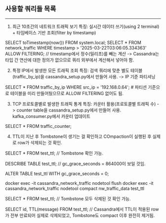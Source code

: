 ## 사용할 쿼리들 목록
----------------------------------------------

1. 최근 10초간의 네트워크 트래픽 보기
특징: 실시간 데이터 쓰기(using 2 terminal) + 타임베이스 기반 조회(filter by timestamp)

SELECT toTimestamp(now()) FROM system.local;
SELECT * FROM network_traffic WHERE timestamp >  '2025-03-22T03:06:05.334363' ALLOW FILTERING;
// timestamp에서 정수(밀리초)를 빼는 계산 -> Cassandra는 타입 간 연산에 대한 정의가 없으므로 쿼리 외부에서 계산해서 넣어야 함.



2. 특정 IP에서 발생한 모든 트래픽 조회
특징: 검색 쿼리에 맞춘 별도 테이블(traffic_by_ip)을 cassandra_setup.py에서 만들어 사용. -> IP 기준 파티셔닝

SELECT * FROM traffic_by_ip WHERE src_ip = '192.168.0.64'; # 파티션 기준으로 테이블을 미리 만들어뒀으므로 ALLOW FILTERING 없어도 됨.



3. TCP 프로토콜별로 발생한 트래픽 통계
특징: 카운터 활용(프로토콜별 트래픽 수) -> counter table을 cassandra_setup.py에서 만들어 사용. kafka_consumer.py에서 카운터 업데이트

SELECT * FROM traffic_counter;



4. TTL이 지난 후 Tombstone이 생기는 걸 확인하고 COmpaction이 실행된 후 실제로 row가 삭제되는 것 확인.

SELECT * FROM test_ttl;
// Tombstone 확인 가능.

DESCRIBE TABLE test_ttl;
// gc_grace_seconds = 864000이 보일 것임.

ALTER TABLE test_ttl WITH gc_grace_seconds = 0;

docker exec -it cassandra_network_traffic nodetool flush
docker exec -it cassandra_network_traffic nodetool compact nw_traffic_data test_ttl

SELECT * FROM test_ttl;
// Tombstone 모두 삭제된 것 확인 가능.

SELECT id, TTL(message) FROM test_ttl;
// Cassandra에서 TTL이 적용된 row가 전부 만료되어 실제로 삭제되었고, Tombstone도 compact 이후 완전히 제거됨.